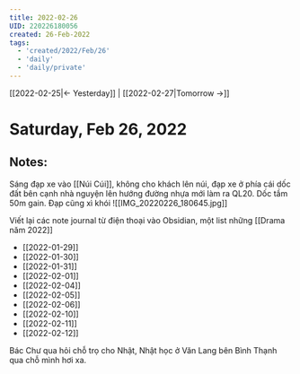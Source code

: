 ```yaml
---
title: 2022-02-26
UID: 220226180056
created: 26-Feb-2022
tags:
  - 'created/2022/Feb/26'
  - 'daily'
  - 'daily/private'
---
```

[[2022-02-25|<- Yesterday]] | [[2022-02-27|Tomorrow ->]]
# Saturday, Feb 26, 2022

## Notes:
Sáng đạp xe vào [[Núi Cúi]], không cho khách lên núi, đạp xe ở phía cái dốc đất bên cạnh nhà nguyện lên hướng đường nhựa mới làm ra QL20. Dốc tầm 50m gain. Đạp cũng xì khói 
![[IMG_20220226_180645.jpg]]

Viết lại các note journal từ điện thoại vào Obsidian, một list những [[Drama năm 2022]]


- [[2022-01-29]]
- [[2022-01-30]]
- [[2022-01-31]]
- [[2022-02-01]]
- [[2022-02-04]]
- [[2022-02-05]]
- [[2022-02-06]]
- [[2022-02-10]]
- [[2022-02-11]]
- [[2022-02-12]]

Bác Chư qua hỏi chỗ trọ cho Nhật, Nhật học ở Văn Lang bên Bình Thạnh qua chỗ mình hơi xa.